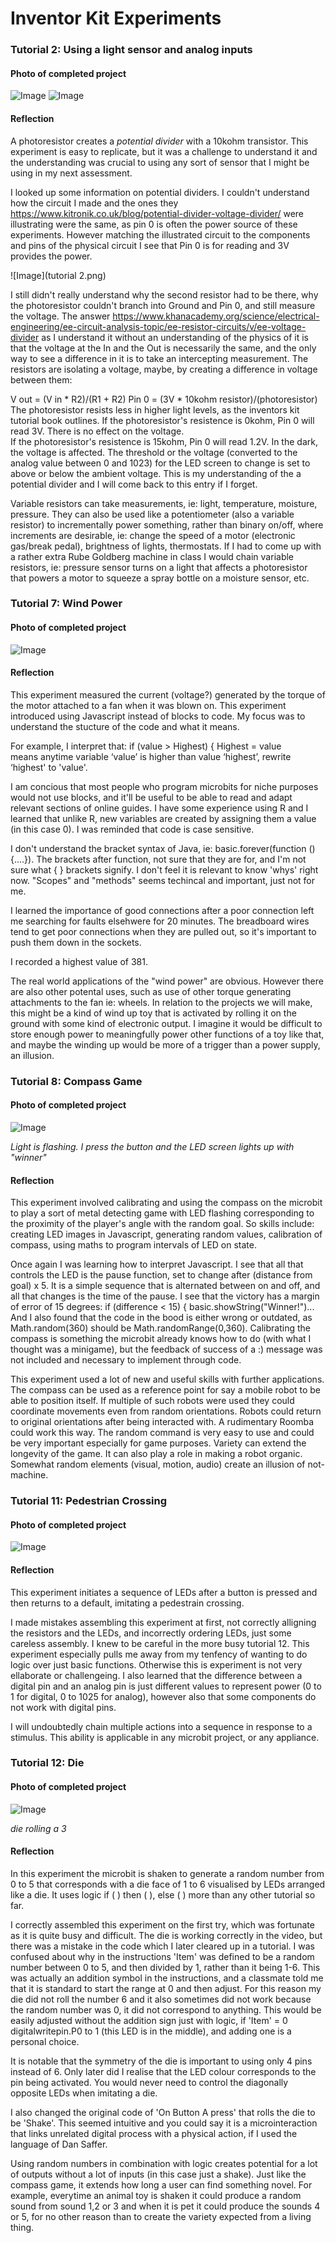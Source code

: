 # Inventor Kit Experiments

### Tutorial 2: Using a light sensor and analog inputs ###

#### Photo of completed project ###
![Image](lightsensoroff.jpg)
![Image](lightesensoron.jpg)

#### Reflection ####

A photoresistor creates a *potential divider* with a 10kohm transistor. This experiment is easy to replicate, but it was a challenge to understand it and the understanding was crucial to using any sort of sensor that I might be using in my next assessment. 

I looked up some information on potential dividers. I couldn't understand how the circuit I made and the ones they https://www.kitronik.co.uk/blog/potential-divider-voltage-divider/ were illustrating were the same, as pin 0 is often the power source of these experiments. However matching the illustrated circuit to the components and pins of the physical circuit I see that Pin 0 is for reading and 3V provides the power. 

![Image](tutorial 2.png)
 
I still didn't really understand why the second resistor had to be there, why the photoresistor couldn't branch into Ground and Pin 0, and still measure the voltage. The answer https://www.khanacademy.org/science/electrical-engineering/ee-circuit-analysis-topic/ee-resistor-circuits/v/ee-voltage-divider as I understand it without an understanding of the physics of it is that the voltage at the In and the Out is necessarily the same, and the only way to see a difference in it is to take an intercepting measurement. The resistors are isolating a voltage, maybe, by creating a difference in voltage between them:

V out = (V in * R2)/(R1 + R2) 
Pin 0 = (3V * 10kohm resistor)/(photoresistor)
The photoresistor resists less in higher light levels, as the inventors kit tutorial book outlines. 
If the photoresistor's resistence is 0kohm, Pin 0 will read 3V. There is no effect on the voltage.   
If the photoresistor's resistence is 15kohm, Pin 0 will read 1.2V. In the dark, the voltage is affected. 
The threshold or the voltage (converted to the analog value between 0 and 1023) for the LED screen to change is set to above or below the ambient voltage. This is my understanding of the a potential divider and I will come back to this entry if I forget. 

Variable resistors can take measurements, ie: light, temperature, moisture, pressure. They can also be used like a potentiometer (also a variable resistor) to incrementally power something, rather than binary on/off, where increments are desirable, ie: change the speed of a motor (electronic gas/break pedal), brightness of lights, thermostats. If I had to come up with a rather extra Rube Goldberg machine in class I would chain variable resistors, ie: pressure sensor turns on a light that affects a photoresistor that powers a motor to squeeze a spray bottle on a moisture sensor, etc. 

### Tutorial 7: Wind Power ###

#### Photo of completed project ####
![Image](fan.jpg)

#### Reflection ####

This experiment measured the current (voltage?) generated by the torque of the motor attached to a fan when it was blown on. This experiment introduced using Javascript instead of blocks to code. My focus was to understand the stucture of the code and what it means. 

For example, I interpret that:
if (value > Highest) {
        Highest = value  
means anytime variable ‘value’ is higher than value ‘highest’, rewrite ‘highest' to 'value'.

I am concious that most people who program microbits for niche purposes would not use blocks, and it'll be useful to be able to read and adapt relevant sections of online guides. I have some experience using R and I learned that unlike R, new variables are created by assigning them a value (in this case 0). I was reminded that code is case sensitive.

I don't understand the bracket syntax of Java, ie: basic.forever(function () {....}). The brackets after function, not sure that they are for, and I'm not sure what {    } brackets signify. I don't feel it is relevant to know 'whys' right now. "Scopes" and "methods" seems techincal and important, just not for me.

I learned the importance of good connections after a poor connection left me searching for faults elsehwere for 20 minutes. The breadboard wires tend to get poor connections when they are pulled out, so it's important to push them down in the sockets.

I recorded a highest value of 381. 

The real world applications of the "wind power" are obvious. However there are also other potental uses, such as use of other torque generating attachments to the fan ie: wheels. In relation to the projects we will make, this might be a kind of wind up toy that is activated by rolling it on the ground with some kind of electronic output. I imagine it would be difficult to store enough power to meaningfully power other functions of a toy like that, and maybe the winding up would be more of a trigger than a power supply, an illusion. 

### Tutorial 8: Compass Game ###

#### Photo of completed project ####
![Image](compass.png)

*Light is flashing. I press the button and the LED screen lights up with "winner"*

#### Reflection ####

This experiment involved calibrating and using the compass on the microbit to play a sort of metal detecting game with LED flashing corresponding to the proximity of the player's angle with the random goal. So skills include: creating LED images in Javascript, generating random values, calibration of compass, using maths to program intervals of LED on state. 

Once again I was learning how to interpret Javascript. I see that all that controls the LED is the pause function, set to change after (distance from goal) x  5. It is a simple sequence that is alternated between on and off, and all that changes is the time of the pause. I see that the victory has a margin of error of 15 degrees:
if (difference < 15) {
        basic.showString("Winner!")...
And I also found that the code in the bood is either wrong or outdated, as Math.random(360) should be Math.randomRange(0,360). 
Calibrating the compass is something the microbit already knows how to do (with what I thought was a minigame), but the feedback of success of a :) message was not included and necessary to implement through code. 

This experiment used a lot of new and useful skills with further applications. The compass can be used as a reference point for say a mobile robot to be able to position itself. If multiple of such robots were used they could coordinate movements even from random orientations. Robots could return to original orientations after being interacted with. A rudimentary Roomba could work this way. 
The random command is very easy to use and could be very important especially for game purposes. Variety can extend the longevity of the game. It can also play a role in making a robot organic. Somewhat random elements (visual, motion, audio) create an illusion of not-machine. 


### Tutorial 11: Pedestrian Crossing ###

#### Photo of completed project ####
![Image](trafficlight.png)


#### Reflection ####

This experiment initiates a sequence of LEDs after a button is pressed and then returns to a default, imitating a pedestrain crossing. 

I made mistakes assembling this experiment at first, not correctly alligning the resistors and the LEDs, and incorrectly ordering LEDs, just some careless assembly. I knew to be careful in the more busy tutorial 12. This experiment especially pulls me away from my tenfency of wanting to do logic over just basic functions. Otherwise this is experiment is not very ellaborate or challengeing. I also learned that the difference between a digital pin and an analog pin is just different values to represent power (0 to 1 for digital, 0 to 1025 for analog), however also that some components do not work with digital pins. 

I will undoubtedly chain multiple actions into a sequence in response to a stimulus. This ability is applicable in any microbit project, or any appliance. 

### Tutorial 12: Die ###

#### Photo of completed project ####
![Image](die.png)

*die rolling a 3*

#### Reflection ####

In this experiment the microbit is shaken to generate a random number from 0 to 5 that corresponds with a die face of 1 to 6 visualised by LEDs arranged like a die. It uses logic if ( ) then ( ), else ( ) more than any other tutorial so far. 

I correctly assembled this experiment on the first try, which was fortunate as it is quite busy and difficult. The die is working correctly in the video, but there was a mistake in the code which I later cleared up in a tutorial. I was confused about why in the instructions 'Item' was defined to be a random number between 0 to 5, and then divided by 1, rather than it being 1-6. This was actually an addition symbol in the instructions, and a classmate told me that it is standard to start the range at 0 and then adjust. For this reason my die did not roll the number 6 and it also sometimes did not work because the random number was 0, it did not correspond to anything. This would be easily adjusted without the addition sign just with logic, if 'Item' = 0 digitalwritepin.P0 to 1 (this LED is in the middle), and adding one is a personal choice. 

It is notable that the symmetry of the die is important to using only 4 pins instead of 6. Only later did I realise that the LED colour corresponds to the pin being activated. You would never need to control the diagonally opposite LEDs when imitating a die. 

I also changed the original code of 'On Button A press' that rolls the die to be 'Shake'. This seemed intuitive and you could say it is a microinteraction that links unrelated digital process with a physical action, if I used the language of Dan Saffer.

Using random numbers in combination with logic creates potential for a lot of outputs without a lot of inputs (in this case just a shake). Just like the compass game, it extends how long a user can find something novel. For example, everytime an animal toy is shaken it could produce a random sound from sound 1,2 or 3 and when it is pet it could produce the sounds 4 or 5, for no other reason than to create the variety expected from a living thing. 
